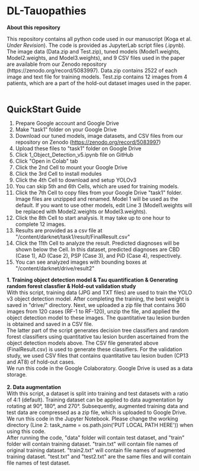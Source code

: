 # DL-Tauopathies
<B>About this repository</B>  
<div>
This repository contains all python code used in our manuscript (Koga et al. <I>Under Revision</I>). The code is provided as JupyterLab script files (.ipynb). The image data (Data.zip and Test.zip), tuned models (Model1.weights, Model2.weights, and Model3.weights), and 9 CSV files used in the paper are available from our Zenodo repository (https://zenodo.org/record/5083997). Data.zip contains 2522 of each image and text file for training models. Test.zip contains 12 images from 4 patients, which are a part of the hold-out dataset images used in the paper.
</div><BR><BR>

<font size="5"><B>QuickStart Guide</B></font>
1. Prepare Google account and Google Drive
2. Make "task1" folder on your Google Drive
3. Download our tuned models, image datasets, and CSV files from our repository on Zenodo (https://zenodo.org/record/5083997)
4. Upload these files to "task1" folder on Google Drive
5. Click 1_Object_Detection_v5.ipynb file on GitHub
6. Click "Open in Colab" tab
7. Click the 2nd Cell to mount your Google Drive
8. Click the 3rd Cell to install modules
9. Click the 4th Cell to download and setup YOLOv3
10. You can skip 5th and 6th Cells, which are used for training models.
11. Click the 7th Cell to copy files from your Google Drive "task1" folder. Image files are unzipped and renamed. Model 1 will be used as the default. If you want to use other models, edit Line 3 (Model1.weights will be replaced with Model2.weights or Model3.weights).
12. Click the 8th Cell to start analysis. It may take up to one hour to complete 12 images. 
13. Results are provided as a csv file at "/content/darknet/task1/result/FinalResult.csv"
14. Click the 11th Cell to analyze the result. Predicted diagnoses will be shown below the Cell. In this dataset, predicted diagnoses are CBD (Case 1), AD (Case 2), PSP (Case 3), and PiD (Case 4), respectively.
15. You can see analyzed images with bounding boxes at "/content/darknet/drive/result2"
  
<div>
<B>1. Training object detection model & Tau quantification & Generating random forest classfier & Hold-out validation study</B> <BR>
With this script, training data (JPG and TXT files) are used to train the YOLO v3 object detection model. After completing the training, the best weight is saved in "drive/" directory. Next, we uploaded a zip file that contains 360 images from 120 cases (RF-1 to RF-120), unzip the file, and applied the object detection model to these images. The quantitative tau lesion burden is obtained and saved in a CSV file.<BR>
The latter part of the script generates decision tree classifiers and random forest classifiers using quantitative tau lesion burden ascertained from the object detection models above. The CSV file generated above (FinalResult.csv) is used to generate these classifiers. For the validation study, we used CSV files that contains quantitative tau lesion buden (CP13 and AT8) of hold-out cases.<BR>
We run this code in the Google Colaboratory. Google Drive is used as a data storage. 
</div><BR>
<div>
<B>2. Data augmentation</B><BR>
With this script, a dataset is split into training and test datasets with a ratio of 4:1 (default). Training dataset can be applied to data augmentation by rotating at 90°, 180°, and 270°. Subsequently, augmented training data and test data are compressed as a zip file, which is uploaded to Google Drive. We run this code in the Jupyter Notebook. Please change the working directory (Line 2: task_name = os.path.join('PUT LOCAL PATH HERE')) when using this code.<BR>
After running the code, "data" folder will contain test dataset, and "train" folder will contain training dataset. "train.txt" will contain file names of original training dataset. "train2.txt" will contain file names of augmented training dataset. "test.txt" and "test2.txt" are the same files and will contain file names of test dataset.
</div>
